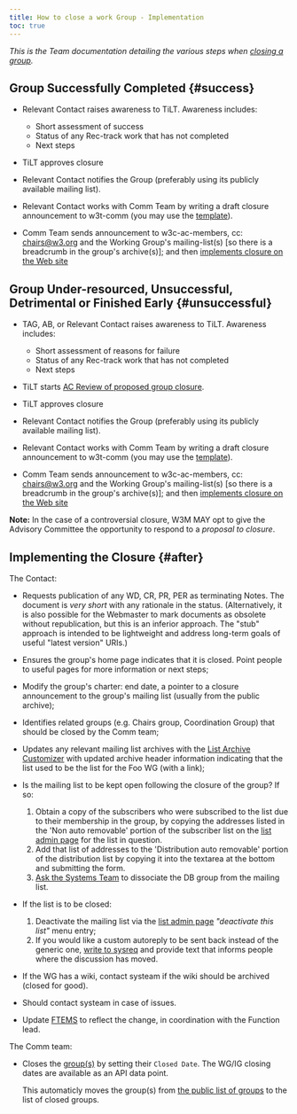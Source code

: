```yaml
---
title: How to close a work Group - Implementation
toc: true
---
```


_This is the Team documentation detailing the various steps when [closing a group](closing-wg.md)._

## Group Successfully Completed  {#success}

- Relevant Contact raises awareness to TiLT. Awareness includes:
  
  - Short assessment of success
  - Status of any Rec-track work that has not completed
  - Next steps
- TiLT approves closure
- Relevant Contact notifies the Group (preferably using its publicly available mailing list).
- Relevant Contact works with Comm Team by writing a draft closure announcement to w3t-comm (you may use the [template](https://www.w3.org/new-doc-from-template?location=%2FTeam%2F&template=%2Fafs%2Fw3.org%2Fpub%2FWWW%2FTeam%2FTemplates%2Fgroup-closed.html&submit=Continue...)).
- Comm Team sends announcement to w3c-ac-members, cc: chairs@w3.org and the Working Group's mailing-list(s) \[so there is a breadcrumb in the group's archive(s)]; and then [implements closure on the Web site](#after)

## Group Under-resourced, Unsuccessful, Detrimental or Finished Early  {#unsuccessful}

- TAG, AB, or Relevant Contact raises awareness to TiLT. Awareness includes:
  
  - Short assessment of reasons for failure
  - Status of any Rec-track work that has not completed
  - Next steps
- TiLT starts [AC Review of proposed group closure](https://www.w3.org/policies/process/#GeneralTermination).
- TiLT approves closure
- Relevant Contact notifies the Group (preferably using its publicly available mailing list).
- Relevant Contact works with Comm Team by writing a draft closure announcement to w3t-comm (you may use the [template](https://www.w3.org/new-doc-from-template?location=%2FTeam%2F&template=%2Fafs%2Fw3.org%2Fpub%2FWWW%2FTeam%2FTemplates%2Fgroup-closed.html&submit=Continue...)).
- Comm Team sends announcement to w3c-ac-members, cc: chairs@w3.org and the Working Group's mailing-list(s) \[so there is a breadcrumb in the group's archive(s)]; and then [implements closure on the Web site](#after)

**Note:** In the case of a controversial closure, W3M MAY opt to give the Advisory Committee the opportunity to respond to a *proposal to closure*.

## Implementing the Closure  {#after}

The Contact:

- Requests publication of any WD, CR, PR, PER as terminating Notes. The document is *very short* with any rationale in the status. (Alternatively, it is also possible for the Webmaster to mark documents as obsolete without republication, but this is an inferior approach. The "stub" approach is intended to be lightweight and address long-term goals of useful "latest version" URIs.)
- Ensures the group's home page indicates that it is closed. Point people to useful pages for more information or next steps;
- Modify the group's charter: end date, a pointer to a closure announcement to the group's mailing list (usually from the public archive);
- Identifies related groups (e.g. Chairs group, Coordination Group) that should be closed by the Comm team;
- Updates any relevant mailing list archives with the [List Archive Customizer](https://lists.w3.org/admin/customize) with updated archive header information indicating that the list used to be the list for the Foo WG (with a link);
- Is the mailing list to be kept open following the closure of the group? If so:
  
  1. Obtain a copy of the subscribers who were subscribed to the list due to their membership in the group, by copying the addresses listed in the 'Non auto removable' portion of the subscriber list on the [list admin page](https://lists.w3.org/admin/manage) for the list in question.
  1. Add that list of addresses to the 'Distribution auto removable' portion of the distribution list by copying it into the textarea at the bottom and submitting the form.
  1. [Ask the Systems Team](mailto:sysreq@w3.org) to dissociate the DB group from the mailing list.
- If the list is to be closed:
  
  1. Deactivate the mailing list via the [list admin page](https://lists.w3.org/admin/manage) *"deactivate this list"* menu entry;
  1. If you would like a custom autoreply to be sent back instead of the generic one, [write to sysreq](mailto:sysreq@w3.org?subject=custom%20autoreply%20for%20LIST-NAME) and provide text that informs people where the discussion has moved.
- If the WG has a wiki, contact systeam if the wiki should be archived (closed for good).
- Should contact systeam in case of issues.
- Update [FTEMS](https://www.w3.org/2005/09/manage/Overview.php3?uastate=showuas) to reflect the change, in coordination with the Function lead.

The Comm team:

- Closes the [group(s)](https://www.w3.org/admin/) by setting their `Closed Date`. The WG/IG closing dates are available as an API data point.

   This automaticly moves the group(s) from [the public list of groups](https://www.w3.org/groups/) to the list of closed groups.

